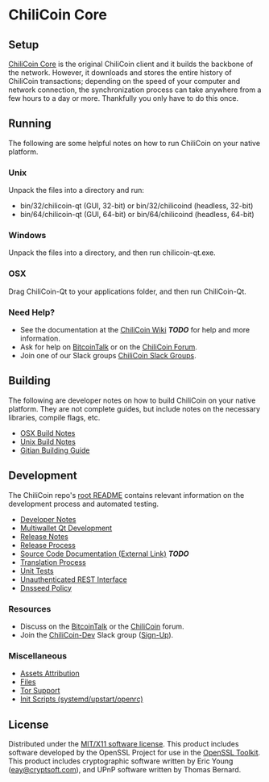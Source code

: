 ChiliCoin Core
=====================

Setup
---------------------
[ChiliCoin Core](http://chilicoin.org/wallet) is the original ChiliCoin client and it builds the backbone of the network. However, it downloads and stores the entire history of ChiliCoin transactions; depending on the speed of your computer and network connection, the synchronization process can take anywhere from a few hours to a day or more. Thankfully you only have to do this once.

Running
---------------------
The following are some helpful notes on how to run ChiliCoin on your native platform.

### Unix

Unpack the files into a directory and run:

- bin/32/chilicoin-qt (GUI, 32-bit) or bin/32/chilicoind (headless, 32-bit)
- bin/64/chilicoin-qt (GUI, 64-bit) or bin/64/chilicoind (headless, 64-bit)

### Windows

Unpack the files into a directory, and then run chilicoin-qt.exe.

### OSX

Drag ChiliCoin-Qt to your applications folder, and then run ChiliCoin-Qt.

### Need Help?

* See the documentation at the [ChiliCoin Wiki](https://en.bitcoin.it/wiki/Main_Page) ***TODO***
for help and more information.
* Ask for help on [BitcoinTalk](https://bitcointalk.org/index.php?topic=1262920.0) or on the [ChiliCoin Forum](http://forum.chilicoin.org/).
* Join one of our Slack groups [ChiliCoin Slack Groups](https://chilicoin.org/slack-logins/).

Building
---------------------
The following are developer notes on how to build ChiliCoin on your native platform. They are not complete guides, but include notes on the necessary libraries, compile flags, etc.

- [OSX Build Notes](build-osx.md)
- [Unix Build Notes](build-unix.md)
- [Gitian Building Guide](gitian-building.md)

Development
---------------------
The ChiliCoin repo's [root README](https://github.com/ChiliCoin-Project/ChiliCoin/blob/master/README.md) contains relevant information on the development process and automated testing.

- [Developer Notes](developer-notes.md)
- [Multiwallet Qt Development](multiwallet-qt.md)
- [Release Notes](release-notes.md)
- [Release Process](release-process.md)
- [Source Code Documentation (External Link)](https://dev.visucore.com/bitcoin/doxygen/) ***TODO***
- [Translation Process](translation_process.md)
- [Unit Tests](unit-tests.md)
- [Unauthenticated REST Interface](REST-interface.md)
- [Dnsseed Policy](dnsseed-policy.md)

### Resources

* Discuss on the [BitcoinTalk](https://bitcointalk.org/index.php?topic=1262920.0) or the [ChiliCoin](http://forum.chilicoin.org/) forum.
* Join the [ChiliCoin-Dev](https://chilicoin-dev.slack.com/) Slack group ([Sign-Up](https://chilicoin-dev.herokuapp.com/)).

### Miscellaneous
- [Assets Attribution](assets-attribution.md)
- [Files](files.md)
- [Tor Support](tor.md)
- [Init Scripts (systemd/upstart/openrc)](init.md)

License
---------------------
Distributed under the [MIT/X11 software license](http://www.opensource.org/licenses/mit-license.php).
This product includes software developed by the OpenSSL Project for use in the [OpenSSL Toolkit](https://www.openssl.org/). This product includes
cryptographic software written by Eric Young ([eay@cryptsoft.com](mailto:eay@cryptsoft.com)), and UPnP software written by Thomas Bernard.
